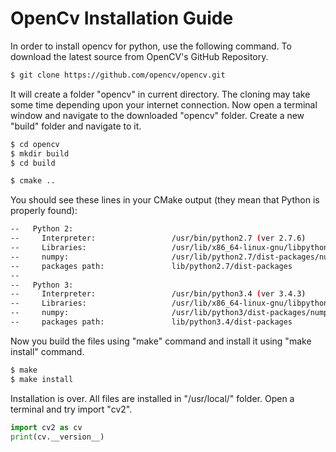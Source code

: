 # OpenCv Installation Guide

In order to install opencv for python, use the following command.
To download the latest source from OpenCV's GitHub Repository.


```bash
$ git clone https://github.com/opencv/opencv.git
```

It will create a folder "opencv" in current directory. The cloning may take some time depending upon your internet connection.
Now open a terminal window and navigate to the downloaded "opencv" folder. Create a new "build" folder and navigate to it.

```bash
$ cd opencv
$ mkdir build
$ cd build
```

```bash
$ cmake ..
```

You should see these lines in your CMake output (they mean that Python is properly found):

```bash
--   Python 2:
--     Interpreter:                 /usr/bin/python2.7 (ver 2.7.6)
--     Libraries:                   /usr/lib/x86_64-linux-gnu/libpython2.7.so (ver 2.7.6)
--     numpy:                       /usr/lib/python2.7/dist-packages/numpy/core/include (ver 1.8.2)
--     packages path:               lib/python2.7/dist-packages
--
--   Python 3:
--     Interpreter:                 /usr/bin/python3.4 (ver 3.4.3)
--     Libraries:                   /usr/lib/x86_64-linux-gnu/libpython3.4m.so (ver 3.4.3)
--     numpy:                       /usr/lib/python3/dist-packages/numpy/core/include (ver 1.8.2)
--     packages path:               lib/python3.4/dist-packages
```

Now you build the files using "make" command and install it using "make install" command.

```bash
$ make
$ make install
```

Installation is over. All files are installed in "/usr/local/" folder. Open a terminal and try import "cv2".

```python
import cv2 as cv
print(cv.__version__)
```